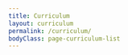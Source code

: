 ```yaml
---
title: Curriculum
layout: curriculum
permalink: /curriculum/
bodyClass: page-curriculum-list
---
```

